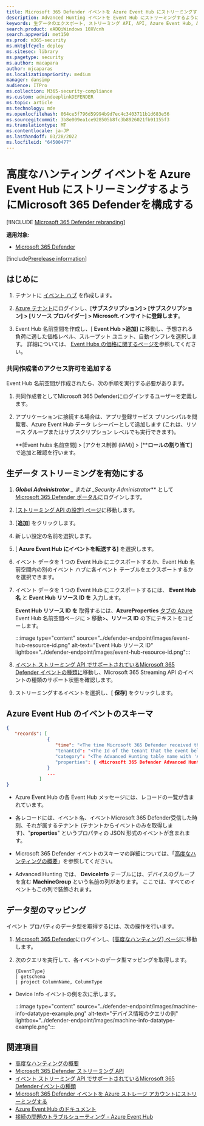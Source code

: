```yaml
---
title: Microsoft 365 Defender イベントを Azure Event Hub にストリーミングする
description: Advanced Hunting イベントを Event Hub にストリーミングするようにMicrosoft 365 Defenderを構成する方法について説明します。
keywords: 生データのエクスポート, ストリーミング API, API, Azure Event Hub, Azure Storage, ストレージ アカウント, Advanced Hunting, 生データ共有
search.product: eADQiWindows 10XVcnh
search.appverid: met150
ms.prod: m365-security
ms.mktglfcycl: deploy
ms.sitesec: library
ms.pagetype: security
ms.author: macapara
author: mjcaparas
ms.localizationpriority: medium
manager: dansimp
audience: ITPro
ms.collection: M365-security-compliance
ms.custom: admindeeplinkDEFENDER
ms.topic: article
ms.technology: mde
ms.openlocfilehash: 064ce5f796d59994b9d7ec4c3403711b1d683e56
ms.sourcegitcommit: 3b8e009ea1ce928505b8fc3b8926021fb91155f3
ms.translationtype: MT
ms.contentlocale: ja-JP
ms.lasthandoff: 03/28/2022
ms.locfileid: "64500477"
---
```

# <a name="configure-microsoft-365-defender-to-stream-advanced-hunting-events-to-your-azure-event-hub"></a>高度なハンティング イベントを Azure Event Hub にストリーミングするようにMicrosoft 365 Defenderを構成する

[!INCLUDE [Microsoft 365 Defender rebranding](../../includes/microsoft-defender.md)]


**適用対象:**
- [Microsoft 365 Defender](https://go.microsoft.com/fwlink/?linkid=2118804)

[!include[Prerelease information](../../includes/prerelease.md)]

## <a name="before-you-begin"></a>はじめに

1. テナントに [イベント ハブ](/azure/event-hubs/) を作成します。

2. [Azure テナント](https://ms.portal.azure.com/)にログインし、[**サブスクリプション] > [サブスクリプション] > [リソース プロバイダー] > Microsoft.インサイトに登録します**。

3. Event Hub 名前空間を作成し、[ **Event Hub >追加]** に移動し、予想される負荷に適した価格レベル、スループット ユニット、自動インフレを選択します。 詳細については、 [Event Hubs の価格に関するページを](https://azure.microsoft.com/pricing/details/event-hubs/)参照してください。

### <a name="add-contributor-permissions"></a>共同作成者のアクセス許可を追加する

Event Hub 名前空間が作成されたら、次の手順を実行する必要があります。

1. 共同作成者としてMicrosoft 365 Defenderにログインするユーザーを定義します。

2. アプリケーションに接続する場合は、アプリ登録サービス プリンシパルを閲覧者、Azure Event Hub データ レシーバーとして追加します (これは、リソース グループまたはサブスクリプション レベルでも実行できます)。

    **[Event hubs 名前空間] > [アクセス制御 (IAM)] > [****ロールの割り当て**] で追加と確認を行います。

## <a name="enable-raw-data-streaming"></a>生データ ストリーミングを有効にする

1. ***Global Administrator** _ または _*_Security Administrator_** として <a href="https://go.microsoft.com/fwlink/p/?linkid=2077139" target="_blank">Microsoft 365 Defender ポータル</a>にログインします。

2. [[ストリーミング API の設定] ページ](https://security.microsoft.com/settings/mtp_settings/raw_data_export)に移動します。

3. [**追加**] をクリックします。

4. 新しい設定の名前を選択します。

5. [ **Azure Event Hub にイベントを転送する]** を選択します。

6. イベント データを 1 つの Event Hub にエクスポートするか、Event Hub 名前空間内の別のイベント ハブに各イベント テーブルをエクスポートするかを選択できます。

7. イベント データを 1 つの Event Hub にエクスポートするには、 **Event Hub 名** と **Event Hub リソース ID を** 入力します。

   **Event Hub リソース ID を** 取得するには、**AzureProperties** [タブの Azure](https://ms.portal.azure.com/) Event Hub 名前空間ページに > 移動>**、リソース ID** の下にテキストをコピーします。

   :::image type="content" source="../defender-endpoint/images/event-hub-resource-id.png" alt-text="Event Hub リソース ID" lightbox="../defender-endpoint/images/event-hub-resource-id.png":::

8. [イベント ストリーミング API でサポートされているMicrosoft 365 Defender イベントの種類に](supported-event-types.md)移動し、Microsoft 365 Streaming API のイベントの種類のサポート状態を確認します。

9. ストリーミングするイベントを選択し、[ **保存]** をクリックします。

## <a name="the-schema-of-the-events-in-azure-event-hub"></a>Azure Event Hub のイベントのスキーマ

```JSON
{
   "records": [
               {
                  "time": "<The time Microsoft 365 Defender received the event>"
                  "tenantId": "<The Id of the tenant that the event belongs to>"
                  "category": "<The Advanced Hunting table name with 'AdvancedHunting-' prefix>"
                  "properties": { <Microsoft 365 Defender Advanced Hunting event as Json> }
               }
               ...
            ]
}
```

- Azure Event Hub の各 Event Hub メッセージには、レコードの一覧が含まれています。

- 各レコードには、イベント名、イベントMicrosoft 365 Defender受信した時刻、それが属するテナント (テナントからイベントのみを取得します)、"**properties**" というプロパティの JSON 形式のイベントが含まれます。

- Microsoft 365 Defender イベントのスキーマの詳細については、「[高度なハンティングの概要](advanced-hunting-overview.md)」を参照してください。

- Advanced Hunting では、 **DeviceInfo** テーブルには、デバイスのグループを含む **MachineGroup** という名前の列があります。 ここでは、すべてのイベントもこの列で装飾されます。

## <a name="data-types-mapping"></a>データ型のマッピング

イベント プロパティのデータ型を取得するには、次の操作を行います。

1. <a href="https://go.microsoft.com/fwlink/p/?linkid=2077139" target="_blank">Microsoft 365 Defender</a>にログインし、[[高度なハンティング] ページ](https://security.microsoft.com/hunting-package)に移動します。

2. 次のクエリを実行して、各イベントのデータ型マッピングを取得します。

   ```kusto
   {EventType}
   | getschema
   | project ColumnName, ColumnType
   ```

- Device Info イベントの例を次に示します。

  :::image type="content" source="../defender-endpoint/images/machine-info-datatype-example.png" alt-text="デバイス情報のクエリの例" lightbox="../defender-endpoint/images/machine-info-datatype-example.png":::

## <a name="related-topics"></a>関連項目

- [高度なハンティングの概要](advanced-hunting-overview.md)
- [Microsoft 365 Defender ストリーミング API](streaming-api.md)
- [イベント ストリーミング API でサポートされているMicrosoft 365 Defenderイベントの種類](supported-event-types.md)
- [Microsoft 365 Defender イベントを Azure ストレージ アカウントにストリーミングする](streaming-api-storage.md)
- [Azure Event Hub のドキュメント](/azure/event-hubs/)
- [接続の問題のトラブルシューティング - Azure Event Hub](/azure/event-hubs/troubleshooting-guide)
